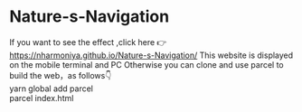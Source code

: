 # Nature-s-Navigation
If you want to see the effect ,click here 👉https://nharmoniya.github.io/Nature-s-Navigation/
This website is displayed on the mobile terminal and PC 
Otherwise you can clone and use parcel to build the web，as follows👇    
yarn global add parcel    
parcel index.html    
